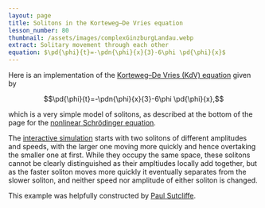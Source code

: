 ```yaml
---
layout: page
title: Solitons in the Korteweg–De Vries equation
lesson_number: 80
thumbnail: /assets/images/complexGinzburgLandau.webp
extract: Solitary movement through each other
equation: $\pd{\phi}{t}=-\pdn{\phi}{x}{3}-6\phi \pd{\phi}{x}$
---
```



Here is an implementation of the [Korteweg–De Vries (KdV) equation](https://en.wikipedia.org/wiki/Korteweg%E2%80%93De_Vries_equation) given by

$$\pd{\phi}{t}=-\pdn{\phi}{x}{3}-6\phi \pd{\phi}{x},$$

which is a very simple model of solitons, as described at the bottom of the page for the [nonlinear Schrödinger equation](/nonlinear-physics/nls-cgl).

The [interactive simulation](/sim/?preset=KdV) starts with two solitons of different amplitudes and speeds, with the larger one moving more quickly and hence overtaking the smaller one at first. While they occupy the same space, these solitons cannot be clearly distinguished as their ampltiudes locally add together, but as the faster soliton moves more quickly it eventually separates from the slower soliton, and neither speed nor amplitude of either soliton is changed.

This example was helpfully constructed by [Paul Sutcliffe](https://www.durham.ac.uk/staff/p-m-sutcliffe/).
